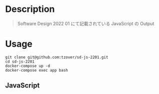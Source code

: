 # Description

> Software Design 2022 01 にて記載されている JavaScript の Output

# Usage

```
git clone git@github.com:tzover/sd-js-2201.git
cd sd-js-2201
docker-compose up -d
docker-compose exec app bash
```

## JavaScript
